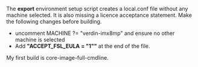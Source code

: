 The **export** environment setup script creates a local.conf file without any machine selected. It is also missing a licence acceptance statement. Make the following changes before building.

- uncomment MACHINE ?= "verdin-imx8mp" and ensure no other machine is selected
- Add **"ACCEPT_FSL_EULA = "1""** at the end of the file.

My first build is core-image-full-cmdline.